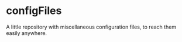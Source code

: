 # configFiles
A little repository with miscellaneous configuration files, to reach them easily anywhere.
